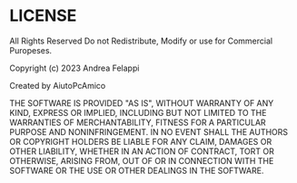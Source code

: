 # LICENSE

All Rights Reserved
Do not Redistribute, Modify or use for Commercial Puropeses.

Copyright (c) 2023 Andrea Felappi

Created by AiutoPcAmico

THE SOFTWARE IS PROVIDED "AS IS", WITHOUT WARRANTY OF ANY KIND, EXPRESS OR
IMPLIED, INCLUDING BUT NOT LIMITED TO THE WARRANTIES OF MERCHANTABILITY,
FITNESS FOR A PARTICULAR PURPOSE AND NONINFRINGEMENT. IN NO EVENT SHALL THE
AUTHORS OR COPYRIGHT HOLDERS BE LIABLE FOR ANY CLAIM, DAMAGES OR OTHER
LIABILITY, WHETHER IN AN ACTION OF CONTRACT, TORT OR OTHERWISE, ARISING FROM,
OUT OF OR IN CONNECTION WITH THE SOFTWARE OR THE USE OR OTHER DEALINGS IN
THE SOFTWARE.
